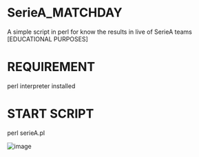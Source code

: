 # SerieA_MATCHDAY
A simple script in perl for know the results in live of SerieA teams [EDUCATIONAL PURPOSES]

# REQUIREMENT
perl interpreter installed

# START SCRIPT
perl serieA.pl

![image](https://user-images.githubusercontent.com/93258305/162642439-733f0222-8c52-487f-beea-5df5fcdd224f.png)
